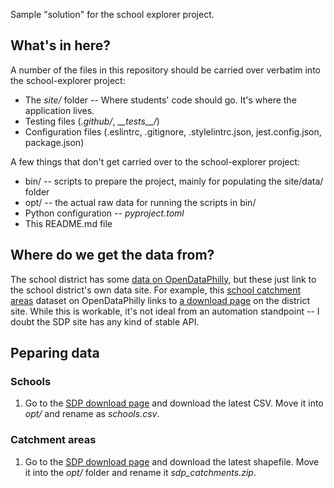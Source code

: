 Sample "solution" for the school explorer project.

## What's in here?

A number of the files in this repository should be carried over verbatim into the school-explorer project:
* The _site/_ folder -- Where students' code should go. It's where the application lives.
* Testing files (_.github/_, _\_\_tests\_\_/_)
* Configuration files (.eslintrc, .gitignore, .stylelintrc.json, jest.config.json, package.json)

A few things that don't get carried over to the school-explorer project:
* bin/ -- scripts to prepare the project, mainly for populating the site/data/ folder
* opt/ -- the actual raw data for running the scripts in bin/
* Python configuration -- _pyproject.toml_
* This README.md file

## Where do we get the data from?

The school district has some [data on OpenDataPhilly](https://opendataphilly.org/dataset?organization=school-district-of-philadelphia), but these just link to the school district's own data site. For example, this [school catchment areas](https://opendataphilly.org/dataset/school-information-data/resource/f6a27538-9131-4fbc-9906-808492c2d7ad) dataset on OpenDataPhilly links to [a download page](https://www.philasd.org/performance/programsservices/open-data/school-information/#school_catchment_areas) on the district site. While this is workable, it's not ideal from an automation standpoint -- I doubt the SDP site has any kind of stable API.

## Peparing data

### Schools

1.  Go to the [SDP download page](https://www.philasd.org/performance/programsservices/open-data/school-information/#school_lists) and download the latest CSV. Move it into _opt/_ and rename as _schools.csv_.

### Catchment areas

1.  Go to the [SDP download page](https://www.philasd.org/performance/programsservices/open-data/school-information/#school_catchment_areas) and download the latest shapefile. Move it into the _opt/_ folder and rename it _sdp\_catchments.zip_.